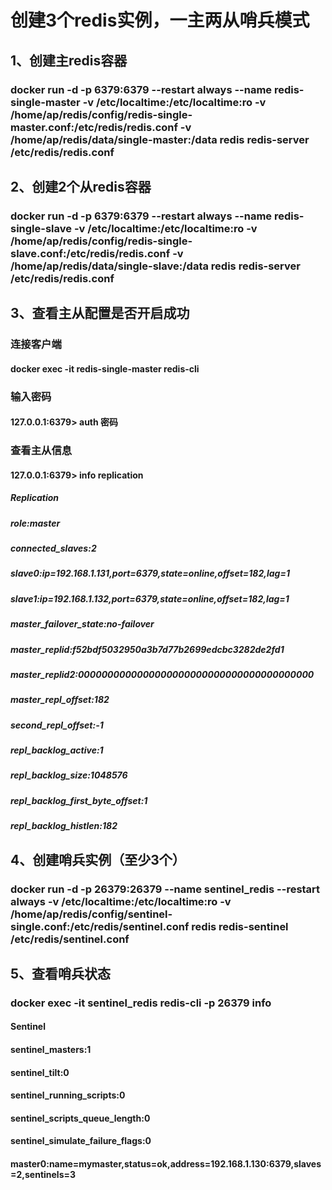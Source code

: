 # 创建3个redis实例，一主两从哨兵模式
## 1、创建主redis容器
### docker run -d -p 6379:6379 --restart always --name redis-single-master -v /etc/localtime:/etc/localtime:ro -v /home/ap/redis/config/redis-single-master.conf:/etc/redis/redis.conf -v /home/ap/redis/data/single-master:/data redis redis-server /etc/redis/redis.conf
## 2、创建2个从redis容器
### docker run -d -p 6379:6379 --restart always --name redis-single-slave -v /etc/localtime:/etc/localtime:ro -v /home/ap/redis/config/redis-single-slave.conf:/etc/redis/redis.conf -v /home/ap/redis/data/single-slave:/data redis redis-server /etc/redis/redis.conf
## 3、查看主从配置是否开启成功
### 连接客户端
#### docker exec -it redis-single-master redis-cli
### 输入密码
#### 127.0.0.1:6379> auth 密码
### 查看主从信息
#### 127.0.0.1:6379> info replication
##### Replication
##### role:master
##### connected_slaves:2
##### slave0:ip=192.168.1.131,port=6379,state=online,offset=182,lag=1
##### slave1:ip=192.168.1.132,port=6379,state=online,offset=182,lag=1
##### master_failover_state:no-failover
##### master_replid:f52bdf5032950a3b7d77b2699edcbc3282de2fd1
##### master_replid2:0000000000000000000000000000000000000000
##### master_repl_offset:182
##### second_repl_offset:-1
##### repl_backlog_active:1
##### repl_backlog_size:1048576
##### repl_backlog_first_byte_offset:1
##### repl_backlog_histlen:182
## 4、创建哨兵实例（至少3个）
### docker run -d -p 26379:26379 --name sentinel_redis --restart always -v /etc/localtime:/etc/localtime:ro -v /home/ap/redis/config/sentinel-single.conf:/etc/redis/sentinel.conf redis redis-sentinel /etc/redis/sentinel.conf
## 5、查看哨兵状态
### docker exec -it sentinel_redis redis-cli -p 26379 info
#### Sentinel
#### sentinel_masters:1
#### sentinel_tilt:0
#### sentinel_running_scripts:0
#### sentinel_scripts_queue_length:0
#### sentinel_simulate_failure_flags:0
#### master0:name=mymaster,status=ok,address=192.168.1.130:6379,slaves=2,sentinels=3
